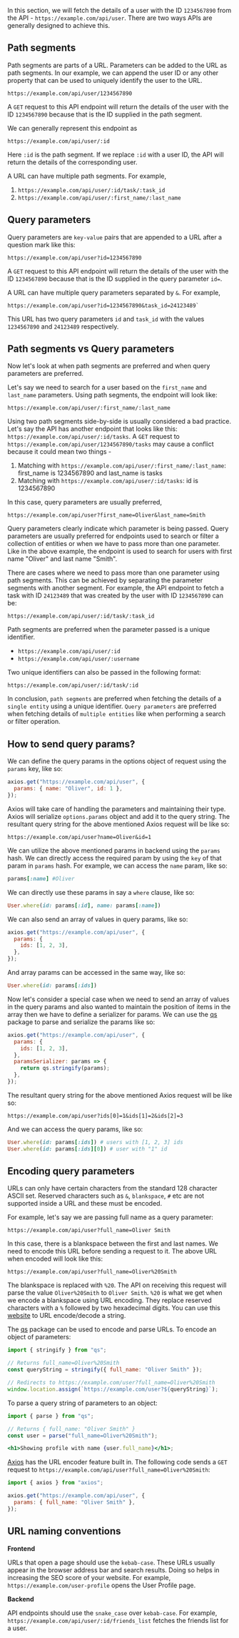 In this section, we will fetch the details of a user with the ID `1234567890`
from the API - `https://example.com/api/user`. There are two ways APIs are
generally designed to achieve this.

## Path segments

Path segments are parts of a URL. Parameters can be added to the URL as path
segments. In our example, we can append the user ID or any other property that
can be used to uniquely identify the user to the URL.

```text
https://example.com/api/user/1234567890
```

A `GET` request to this API endpoint will return the details of the user with
the ID `1234567890` because that is the ID supplied in the path segment.

We can generally represent this endpoint as

```text
https://example.com/api/user/:id
```

Here `:id` is the path segment. If we replace `:id` with a user ID, the API will
return the details of the corresponding user.

A URL can have multiple path segments. For example,

1. `https://example.com/api/user/:id/task/:task_id`
2. `https://example.com/api/user/:first_name/:last_name`

## Query parameters

Query parameters are `key-value` pairs that are appended to a URL after a
question mark like this:

```text
https://example.com/api/user?id=1234567890
```

A `GET` request to this API endpoint will return the details of the user with
the ID `1234567890` because that is the ID supplied in the query parameter
`id=`.

A URL can have multiple query parameters separated by `&`. For example,

```text
https://example.com/api/user?id=1234567890&task_id=24123489`
```

This URL has two query parameters `id` and `task_id` with the values
`1234567890` and `24123489` respectively.

## Path segments vs Query parameters

Now let's look at when path segments are preferred and when query parameters are
preferred.

Let's say we need to search for a user based on the `first_name` and `last_name`
parameters. Using path segments, the endpoint will look like:

```text
https://example.com/api/user/:first_name/:last_name
```

Using two path segments side-by-side is usually considered a bad practice. Let's
say the API has another endpoint that looks like this:
`https://example.com/api/user/:id/tasks`. A `GET` request to
`https://example.com/api/user/1234567890/tasks` may cause a conflict because it
could mean two things -

1. Matching with `https://example.com/api/user/:first_name/:last_name`:
   first_name is 1234567890 and last_name is tasks
2. Matching with `https://example.com/api/user/:id/tasks`: id is 1234567890

In this case, query parameters are usually preferred,

```text
https://example.com/api/user?first_name=Oliver&last_name=Smith
```

Query parameters clearly indicate which parameter is being passed. Query
parameters are usually preferred for endpoints used to search or filter a
collection of entities or when we have to pass more than one parameter. Like in
the above example, the endpoint is used to search for users with first name
"Oliver" and last name "Smith".

There are cases where we need to pass more than one parameter using path
segments. This can be achieved by separating the parameter segments with another
segment. For example, the API endpoint to fetch a task with ID `24123489` that
was created by the user with ID `1234567890` can be:

```text
https://example.com/api/user/:id/task/:task_id
```

Path segments are preferred when the parameter passed is a unique identifier.

- `https://example.com/api/user/:id`
- `https://example.com/api/user/:username`

Two unique identifiers can also be passed in the following format:

```text
https://example.com/api/user/:id/task/:id
```

In conclusion, `path segments` are preferred when fetching the details of a
`single entity` using a unique identifier. `Query parameters` are preferred when
fetching details of `multiple entities` like when performing a search or filter
operation.

## How to send query params?

We can define the query params in the options object of request using the `params` key, like so:

```js
axios.get("https://example.com/api/user", {
  params: { name: "Oliver", id: 1 },
});
```

Axios will take care of handling the parameters and maintaining their type. Axios will serialize `options.params` object and add it to the query string. The resultant query string for the above mentioned Axios request will be like so:

```text
https://example.com/api/user?name=Oliver&id=1
```

We can utilize the above mentioned params in backend using the `params` hash. We can directly access the required param by using the `key` of that param in `params` hash. For example, we can access the `name` param, like so:

```rb
params[:name] #Oliver
```

We can directly use these params in say a `where` clause, like so:

```rb
User.where(id: params[:id], name: params[:name])
```

We can also send an array of values in query params, like so:

```js
axios.get("https://example.com/api/user", {
  params: {
    ids: [1, 2, 3],
  },
});
```

And array params can be accessed in the same way, like so:

```rb
User.where(id: params[:ids])
```

Now let's consider a special case when we need to send an array of values in the query params and also wanted to maintain the position of items in the array then we have to define a serializer for params. We can use the [qs](https://www.npmjs.com/package/qs) package to parse and serialize the params like so:

```js
axios.get("https://example.com/api/user", {
  params: {
    ids: [1, 2, 3],
  },
  paramsSerializer: params => {
    return qs.stringify(params);
  },
});
```

The resultant query string for the above mentioned Axios request will be like so:

```text
https://example.com/api/user?ids[0]=1&ids[1]=2&ids[2]=3
```

And we can access the query params, like so:

```rb
User.where(id: params[:ids]) # users with [1, 2, 3] ids
User.where(id: params[:ids][0]) # user with "1" id
```

## Encoding query parameters

URLs can only have certain characters from the standard 128 character ASCII set.
Reserved characters such as `&`, `blankspace`, `#` etc are not supported inside
a URL and these must be encoded.

For example, let's say we are passing full name as a query parameter:

```text
https://example.com/api/user?full_name=Oliver Smith
```

In this case, there is a blankspace between the first and last names. We need to
encode this URL before sending a request to it. The above URL when encoded will
look like this:

```text
https://example.com/api/user?full_name=Oliver%20Smith
```

The blankspace is replaced with `%20`. The API on receiving this request will
parse the value `Oliver%20Smith` to `Oliver Smith`. `%20` is what we get when we
encode a blankspace using URL encoding. They replace reserved characters with a
`%` followed by two hexadecimal digits. You can use this
[website](https://www.url-encode-decode.com/) to URL encode/decode a string.

The [qs](https://www.npmjs.com/package/qs) package can be used to encode and
parse URLs. To encode an object of parameters:

```javascript
import { stringify } from "qs";

// Returns full_name=Oliver%20Smith
const queryString = stringify({ full_name: "Oliver Smith" });

// Redirects to https://example.com/user?full_name=Oliver%20Smith
window.location.assign(`https://example.com/user?${queryString}`);
```

To parse a query string of parameters to an object:

```jsx
import { parse } from "qs";

// Returns { full_name: "Oliver Smith" }
const user = parse("full_name=Oliver%20Smith");

<h1>Showing profile with name {user.full_name}</h1>;
```

[Axios](https://www.npmjs.com/package/axios) has the URL encoder feature built
in. The following code sends a `GET` request to
`https://example.com/api/user?full_name=Oliver%20Smith`:

```javascript
import { axios } from "axios";

axios.get("https://example.com/api/user", {
  params: { full_name: "Oliver Smith" },
});
```

## URL naming conventions

**Frontend**

URLs that open a page should use the `kebab-case`. These URLs usually appear in
the browser address bar and search results. Doing so helps in increasing the SEO
score of your website. For example, `https://example.com/user-profile` opens the
User Profile page.

**Backend**

API endpoints should use the `snake_case` over `kebab-case`. For example,
`https://example.com/api/user/:id/friends_list` fetches the friends list for a
user.
